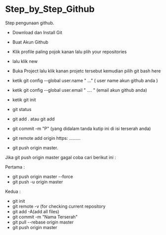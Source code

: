 # Step_by_Step_Github
Step pengunaan github.

  
  - Download dan Install Git
  - Buat Akun  Github
  - Klik profile paling pojok kanan lalu plih your repositories
  - lalu klik new 
  - Buka Project lalu klik kanan projetc tersebut kemudian pilih git bash here   
  
  - ketik git config --global user.name  " ..." ( user name akun github anda )
  - ketik git config --global user.email   " .... " (email akun github anda) 
  - ketik git init
  - git status
  - git add . atau git add
  - git commit -m "P"  (yang  didalam tanda kutip ini di isi terserah anda)
  - git remote add origin  https: .........
  - git push origin master.

Jika git push origin master gagal coba cari berikut ini :

Pertama :
  - git push origin master --force
  - git push -u origin master
  
Kedua :
  - git init
  - git remote -v (for checking current repository
  - git add -A(add all files)
  - git commit -m "Nama Terserah"
  - git pull --rebase origin master
  - git push origin master
